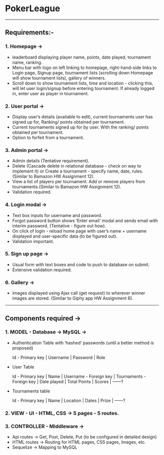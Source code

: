 # PokerLeague
------------------------
## Requirements:- ##

### 1. Homepage ->
* leaderboard displaying player name, points, date played, tournament name, ranking.
* Menu bar with logo on left linking to homepage, right-hand-side links to Login page, Signup page, tournament lists (scrolling down Homepage will show tournament lists), gallery of winners.
* Scroll down to show tournament lists, time and location - clicking this, will let user login/signup before entering tournament. If already logged in, enter user as player in tournament.

### 2. User portal -> 
* Display user’s details (available to edit), current tournaments user has signed up for, Ranking/ points obtained per tournament.
* Current tournaments signed up for by user. With the ranking/ points obtained per tournament.
* Option to forfeit from a tournament.

### 3. Admin portal ->
* Admin details (Tentative requirement).
* Delete (Cascade delete in relational database - check on way to implement it) or Create a tournament - specify name, date, rules. (Similar to Bamazon HW Assignment 12).
* View a list of players per tournament. Add or remove players from tournaments.(Similar to Bamazon HW Assignment 12).
* Validation required.

### 4. Login modal ->  
* Text box inputs for username and password.
* Forgot password button shows ‘Enter email’ modal and sends email with interim password. (Tentative - figure out how).
* On click of login - reload home page with user’s name + username displayed and user-specific data (to be figured out).
* Validation important.

### 5. Sign up page ->  
* Usual form with text boxes and code to push to database on submit. 
* Extensive validation required.

### 6. Gallery ->  
* Images displayed using Ajax call (get request) to wherever winner images are stored. (Similar to Giphy app HW Assignment 6).


-----------------------------

## Components required ->  


### 1. MODEL - Database -> MySQL -> 


* Authentication Table with ‘hashed’ passwords (until a better method is proposed)

	Id - Primary key	| 	Username | 	Password | 	Role
				
* User Table 

	Id - Primary key 	| 	Name 	| 	Username - Foreign key 	| 	Tournaments - Foreign key 	| 	Date played	|  Total Points 	| 	Scores	 | 	 ——?
	
* Tournaments table 

	Id - Primary key 	|	Name	|	Location	|	Dates	| 	Prize	| 	——?



### 2. VIEW - UI - HTML, CSS -> 5 pages - 5 routes.



### 3. CONTROLLER - Middleware -> 

* Api routes -> Get, Post, Delete, Put (to be configured in detailed design)
* HTML routes -> Routing for HTML pages, CSS pages, Images, etc.
* Sequelize -> Mapping to MySQL 

